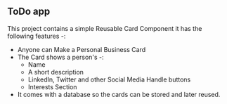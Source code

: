 
## ToDo app

  

This project contains a simple Reusable Card Component it has the following features -:
 
 - Anyone can Make a Personal Business Card
- The Card shows a person's -:
     -  Name
    - A short description
     - LinkedIn, Twitter and other Social  Media Handle buttons
   - Interests Section
 - It comes with a database so the cards can be stored and later reused.
